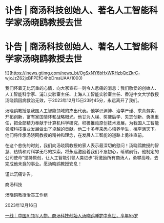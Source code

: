 # 讣告 | 商汤科技创始人、著名人工智能科学家汤晓鸥教授去世

# 讣告 | 商汤科技创始人、著名人工智能科学家汤晓鸥教授去世

![](https://inews.gtimg.com/news_bt/OgSxNY6bHxWRHzbQcZkrC-
wjxJzZ62jxBFPEfC4hbDmaUAA/1000)

我们怀着无比沉重的心情，向大家宣布一则令人悲痛的消息：我们敬爱的创始人、人工智能科学家、浦江实验室主任、上海人工智能实验室主任、香港中文大学教授汤晓鸥因病救治无效，于2023年12月15日23时45分，永远离开了我们。

汤晓鸥教授是我国人工智能领域的杰出代表。他学识渊博、治学严谨、求真务实、开拓创新，富有家国情怀和战略眼光。他甘为人梯、奖掖后学、矢志创新、勇担重任，把全部精力奉献于计算机科学研究，积极推动原创技术发展，为我国人工智能领域科技事业发展做出了卓越的贡献。他二十多年来悉心培养学生，桃李满天下。他们将传承汤晓鸥教授的精神和理念，在发展人工智能的道路上勇往直前。

在这个悲伤的时刻，我们向汤晓鸥教授的家人表示最深切的慰问！汤晓鸥教授的智慧、热情和对科学无尽的探索，将永远激励着我们不忘初心，砥砺前行。他制定的公司使命“坚持原创，让人工智能引领人类进步”将激励所有商汤人，勇攀高峰，去完成他未竟的事业。愿汤晓鸥教授安息！

谨此沉痛讣告。

商汤科技

汤晓鸥教授治丧工作组

2023年12月16日

[一线｜中国AI领军人物、商汤科技创始人汤晓鸥睡梦中离世，享年55岁
](https://news.qq.com/rain/a/20231216A051VT00)

